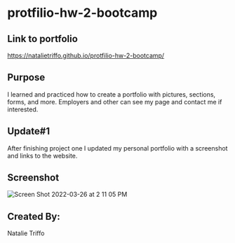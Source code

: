 # protfilio-hw-2-bootcamp


## Link to portfolio
 https://natalietriffo.github.io/protfilio-hw-2-bootcamp/


## Purpose
I learned and practiced how to create a portfolio with pictures, sections, forms, and more. Employers and other can see my page and contact me if interested.

## Update#1
After finishing project one I updated my personal portfolio with a screenshot and links to the website. 
## Screenshot

![Screen Shot 2022-03-26 at 2 11 05 PM](https://user-images.githubusercontent.com/97486569/160740275-48e8f63b-31fe-47bc-9aa5-33930a91a404.png)


## Created By:
Natalie Triffo
